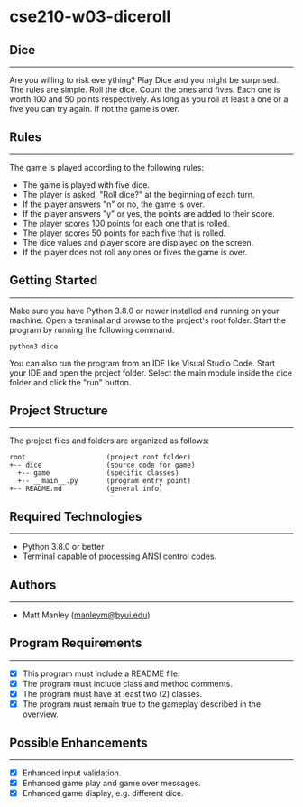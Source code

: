 # cse210-w03-diceroll

## Dice
---
Are you willing to risk everything? Play Dice and you might be surprised. The rules are simple. Roll 
the dice. Count the ones and fives. Each one is worth 100 and 50 points respectively. As long as you 
roll at least a one or a five you can try again. If not the game is over.

## Rules
---
The game is played according to the following rules:
- The game is played with five dice.
- The player is asked, "Roll dice?" at the beginning of each turn.
- If the player answers "n" or no, the game is over.
- If the player answers "y" or yes, the points are added to their score.
- The player scores 100 points for each one that is rolled.
- The player scores 50 points for each five that is rolled.
- The dice values and player score are displayed on the screen.
- If the player does not roll any ones or fives the game is over.

## Getting Started
---
Make sure you have Python 3.8.0 or newer installed and running on your machine. Open a terminal and 
browse to the project's root folder. Start the program by running the following command.
```
python3 dice 
```
You can also run the program from an IDE like Visual Studio Code. Start your IDE and open the 
project folder. Select the main module inside the dice folder and click the "run" button.

## Project Structure
---
The project files and folders are organized as follows:
```
root                    (project root folder)
+-- dice                (source code for game)
  +-- game              (specific classes)
  +-- __main__.py       (program entry point)
+-- README.md           (general info)
```

## Required Technologies
---
* Python 3.8.0 or better
* Terminal capable of processing ANSI control codes.

## Authors
---
* Matt Manley (manleym@byui.edu) 

## Program Requirements
---
- [x] This program must include a README file.
- [x] The program must include class and method comments.
- [x] The program must have at least two (2) classes.
- [x] The program must remain true to the gameplay described in the overview.

## Possible Enhancements
---
- [x] Enhanced input validation.
- [x] Enhanced game play and game over messages.
- [x] Enhanced game display, e.g. different dice.